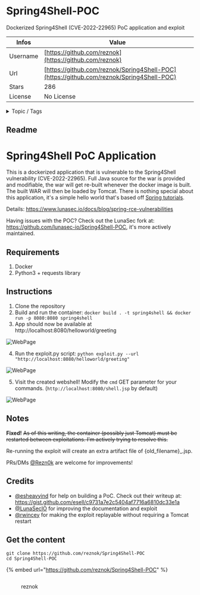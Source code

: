 # Spring4Shell-POC

Dockerized Spring4Shell (CVE-2022-22965) PoC application and exploit

| Infos    | Value                                                              |
| -------- | -------------------------------------------------------------------|
| Username | [https://github.com/reznok](https://github.com/reznok) |
| Url      | [https://github.com/reznok/Spring4Shell-POC](https://github.com/reznok/Spring4Shell-POC)                                               |
| Stars    | 286                                                          |
| License  | No License                                                        |

<details>

<summary>Topic / Tags</summary>



</details>

## Readme

# Spring4Shell PoC Application

This is a dockerized application that is vulnerable to the Spring4Shell vulnerability (CVE-2022-22965). Full Java source for the war is provided and modifiable, the war will get re-built whenever the docker image is built. The built WAR will then be loaded by Tomcat. There is nothing special about this application, it's a simple hello world that's based off [Spring tutorials](https://spring.io/guides/gs/handling-form-submission/).


Details: https://www.lunasec.io/docs/blog/spring-rce-vulnerabilities

Having issues with the POC? Check out the LunaSec fork at: https://github.com/lunasec-io/Spring4Shell-POC, it's more actively maintained.

## Requirements

1. Docker
2. Python3 + requests library

## Instructions

1. Clone the repository
2. Build and run the container: `docker build . -t spring4shell && docker run -p 8080:8080 spring4shell`
3. App should now be available at http://localhost:8080/helloworld/greeting

![WebPage](screenshots/webpage.png?raw=true)

4. Run the exploit.py script:
 `python exploit.py --url "http://localhost:8080/helloworld/greeting"`

![WebPage](screenshots/runexploit_2.png?raw=true)

5. Visit the created webshell! Modify the `cmd` GET parameter for your commands. (`http://localhost:8080/shell.jsp` by default)

![WebPage](screenshots/RCE.png?raw=true)



## Notes

**Fixed!** ~~As of this writing, the container (possibly just Tomcat) must be restarted between exploitations. I'm actively trying to resolve this.~~


Re-running the exploit will create an extra artifact file of {old_filename}_.jsp. 

PRs/DMs [@Rezn0k](https://twitter.com/rezn0k) are welcome for improvements!

## Credits

- [@esheavyind](https://twitter.com/esheavyind) for help on building a PoC. Check out their writeup at: https://gist.github.com/esell/c9731a7e2c5404af7716a6810dc33e1a
- [@LunaSecIO](https://twitter.com/LunaSecIO) for improving the documentation and exploit
- [@rwincey](https://twitter.com/rwincey) for making the exploit replayable without requiring a Tomcat restart



## Get the content

```
git clone https://github.com/reznok/Spring4Shell-POC
cd Spring4Shell-POC
```

{% embed url="https://github.com/reznok/Spring4Shell-POC" %}

<figure><img src="https://avatars.githubusercontent.com/u/23696484?v=4" alt=""><figcaption><p>reznok</p></figcaption></figure>
